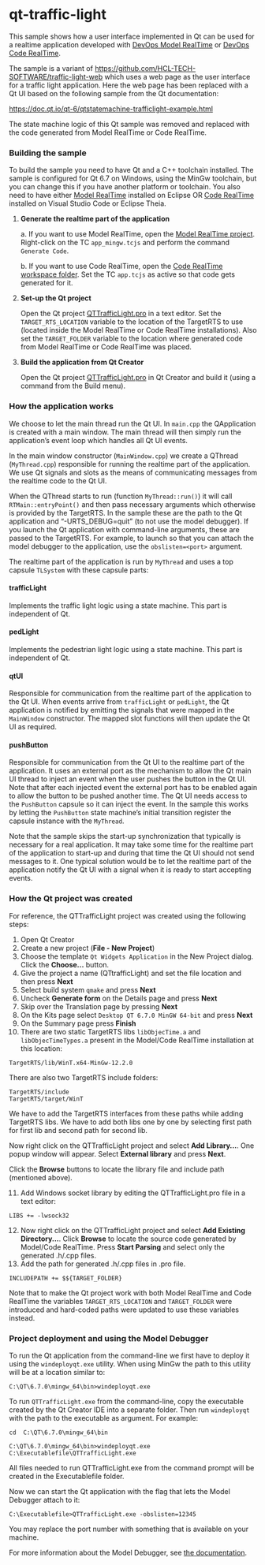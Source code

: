 # qt-traffic-light
This sample shows how a user interface implemented in Qt can be used for a realtime application developed with [DevOps Model RealTime](https://model-realtime.hcldoc.com/help/index.jsp) or [DevOps Code RealTime](https://secure-dev-ops.github.io/code-realtime/).

The sample is a variant of https://github.com/HCL-TECH-SOFTWARE/traffic-light-web which uses a web page as the user interface for a traffic light application. Here the web page has been replaced with a Qt UI based on the following sample from the Qt documentation:

https://doc.qt.io/qt-6/qtstatemachine-trafficlight-example.html

The state machine logic of this Qt sample was removed and replaced with the code generated from Model RealTime or Code RealTime.

### Building the sample
To build the sample you need to have Qt and a C++ toolchain installed. The sample is configured for Qt 6.7 on Windows, using the MinGw toolchain, but you can change this if you have another platform or toolchain. You also need to have either [Model RealTime](https://model-realtime.hcldoc.com/help/index.jsp) installed on Eclipse OR [Code RealTime](https://secure-dev-ops.github.io/code-realtime/) installed on Visual Studio Code or Eclipse Theia.

1. **Generate the realtime part of the application**
    
    a. If you want to use Model RealTime, open the [Model RealTime project](https://github.com/HCL-TECH-SOFTWARE/qt-traffic-light/tree/main/TrafficLightsDemo). Right-click on the TC `app_mingw.tcjs` and perform the command `Generate Code`.
    
    b. If you want to use Code RealTime, open the [Code RealTime workspace folder](https://github.com/secure-dev-ops/code-realtime/tree/main/art-samples/QtTrafficLight). Set the TC `app.tcjs` as active so that code gets generated for it.
2. **Set-up the Qt project**
   
   Open the Qt project [QTTrafficLight.pro](https://github.com/HCL-TECH-SOFTWARE/qt-traffic-light/tree/main/QTTrafficLight.pro) in a text editor. Set the `TARGET_RTS_LOCATION` variable to the location of the TargetRTS to use (located inside the Model RealTime or Code RealTime installations). Also set the `TARGET_FOLDER` variable to the location where generated code from Model RealTime or Code RealTime was placed.

3. **Build the application from Qt Creator**
   
   Open the Qt project [QTTrafficLight.pro](https://github.com/HCL-TECH-SOFTWARE/qt-traffic-light/tree/main/QTTrafficLight.pro) in Qt Creator and build it (using a command from the Build menu).	

### How the application works
We choose to let the main thread run the Qt UI. In `main.cpp` the QApplication is created with a main window. The main thread will then simply run the application’s event loop which handles all Qt UI events.

In the main window constructor (`MainWindow.cpp`) we create a QThread (`MyThread.cpp`) responsible for running the realtime part of the application. We use Qt signals and slots as the means of communicating messages from the realtime code to the Qt UI.

When the QThread starts to run (function `MyThread::run()`) it will call `RTMain::entryPoint()` and then pass necessary arguments which otherwise is provided by the TargetRTS. In the sample these are the path to the Qt application and “-URTS_DEBUG=quit” (to not use the model debugger). If you launch the Qt application with command-line arguments, these are passed to the TargetRTS. For example, to launch so that you can attach the model debugger to the application, use the `obslisten=<port>` argument.

The realtime part of the application is run by `MyThread` and uses a top capsule `TLSystem` with these capsule parts:
#### trafficLight
Implements the traffic light logic using a state machine. This part is independent of Qt.
#### pedLight
Implements the pedestrian light logic using a state machine. This part is independent of Qt.
#### qtUI
Responsible for communication from the realtime part of the application to the Qt UI. When events arrive from `trafficLight` or `pedLight`, the Qt application is notified by emitting the signals that were mapped in the `MainWindow` constructor. The mapped slot functions will then update the Qt UI as required.
#### pushButton
Responsible for communication from the Qt UI to the realtime part of the application. It uses an external port as the mechanism to allow the Qt main UI thread to inject an event when the user pushes the button in the Qt UI. Note that after each injected event the external port has to be enabled again to allow the button to be pushed another time.
The Qt UI needs access to the `PushButton` capsule so it can inject the event. In the sample this works by letting the `PushButton` state machine’s initial transition register the capsule instance with the `MyThread`. 

Note that the sample skips the start-up synchronization that typically is necessary for a real application. It may take some time for the realtime part of the application to start-up and during that time the Qt UI should not send messages to it. One typical solution would be to let the realtime part of the application notify the Qt UI with a signal when it is ready to start accepting events.

### How the Qt project was created
For reference, the QTTrafficLight project was created using the following steps:
1.	Open Qt Creator
2.	Create a new project (**File - New Project**)
3.	Choose the template `Qt Widgets Application` in the New Project dialog. Click the **Choose...** button.
4.	Give the project a name (QTtrafficLight) and set the file location and then press **Next**
5.	Select build system `qmake` and press **Next**
6.	Uncheck **Generate form** on the Details page and press **Next**
7.	Skip over the Translation page by pressing **Next**
8.	On the Kits page select `Desktop QT 6.7.0 MinGW 64-bit` and press **Next**
9.	On the Summary page press **Finish**
10.	There are two static TargetRTS libs `libObjecTime.a` and `libObjecTimeTypes.a` present in the Model/Code RealTime installation at this location: 

```
TargetRTS/lib/WinT.x64-MinGw-12.2.0
```

There are also two TargetRTS include folders:

```
TargetRTS/include
TargetRTS/target/WinT
```

We have to add the TargetRTS interfaces from these paths while adding TargetRTS libs. We have to add both libs one by one by selecting first path for first lib and second path for second lib.

Now right click on the QTTrafficLight project and select **Add Library…**. One popup window will appear. Select **External library** and press **Next**. 

Click the **Browse** buttons to locate the library file and include path (mentioned above). 

11.	Add Windows socket library by editing the QTTrafficLight.pro file in a text editor:

```
LIBS += -lwsock32
```

12.	Now right click on the QTTrafficLight project and select **Add Existing Directory...**. Click **Browse** to locate the source code generated by Model/Code RealTime. Press **Start Parsing** and select only the generated .h/.cpp files.
13.	Add the path for generated .h/.cpp files in .pro file.

```
INCLUDEPATH += $${TARGET_FOLDER}
```

Note that to make the Qt project work with both Model RealTime and Code RealTime the variables `TARGET_RTS_LOCATION` and `TARGET_FOLDER` were introduced and hard-coded paths were updated to use these variables instead.

### Project deployment and using the Model Debugger
To run the Qt application from the command-line we first have to deploy it using the `windeployqt.exe` utility. When using MinGw the path to this utility will be at a location similar to:

```
C:\QT\6.7.0\mingw_64\bin>windeployqt.exe
```

To run `QTTrafficLight.exe` from the command-line, copy the executable created by the Qt Creator IDE into a separate folder. Then run `windeployqt` with the path to the executable as argument. For example:

```
cd  C:\QT\6.7.0\mingw_64\bin

C:\QT\6.7.0\mingw_64\bin>windeployqt.exe C:\Executablefile\QTTrafficLight.exe
```

All files needed to run QTTrafficLight.exe from the command prompt will be created in the Executablefile folder.

Now we can start the Qt application with the flag that lets the Model Debugger attach to it:

```
C:\Executablefile>QTTrafficLight.exe -obslisten=12345
```

You may replace the port number with something that is available on your machine.

For more information about the Model Debugger, see [the documentation](https://model-realtime.hcldoc.com/help/topic/com.ibm.xtools.rsarte.webdoc/Articles/Running%20and%20debugging/index.html?cp=23_2_13).


